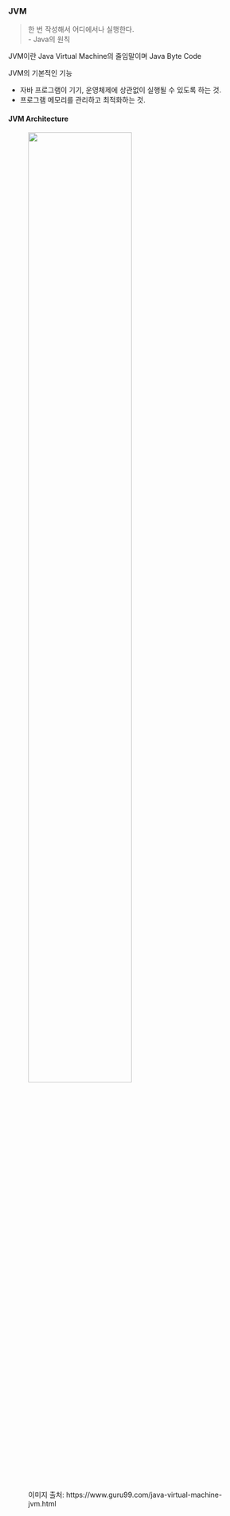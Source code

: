 ### JVM

> 한 번 작성해서 어디에서나 실행한다.  
> \- Java의 원칙

JVM이란 Java Virtual Machine의 줄임말이며 Java Byte Code

JVM의 기본적인 기능

- 자바 프로그램이 기기, 운영체제에 상관없이 실행될 수 있도록 하는 것.
- 프로그램 메모리를 관리하고 최적화하는 것.

#### JVM Architecture

<figure>
<img src="https://www.guru99.com/images/1/2.png" width="70%">
<figcaption>이미지 출처: https://www.guru99.com/java-virtual-machine-jvm.html</figcaption>
</figcaption>

